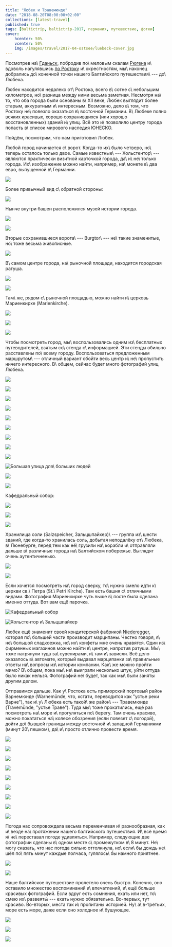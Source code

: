 ```yaml
---
title: "Любек и Травемюнде"
date: "2018-08-20T08:00:00+02:00"
collections: [latest-travel]
published: true
tags: [baltictrip, baltictrip-2017, германия, путешествие, фотки]
cover:
    hcenter: 50%
    vcenter: 50%
    img: /images/travel/2017-04-ostsee/luebeck-cover.jpg
---
```


Посмотрев на\ [Гданьск][gdansk], побродив по\ меловым скалам [Рюгена][ruegen] 
и\ вдоволь нагулявшись [по Ростоку][rostock] и\ окрестностям, мы\ наконец 
добрались до\ конечной точки нашего Балтийского путешествия\ --- до\ Любека.

<!--more-->

Любек находится недалеко от\ Ростока, всего в\ сотне с\ небольшим километров, 
но\ разница между ними весьма заметная. Несмотря на\ то, что оба города были 
основаны в\ XII веке, Любек выглядит более старым, аккуратным и\ интересным. 
Возможно, дело в\ том, что Ростоку не\ повезло оказаться в\ восточной Германии. 
В\ Любеке полно всяких красивых, хорошо сохранившихся (или хорошо 
восстановленных) зданий и\ улиц. Всё это и\ позволило центру города попасть 
в\ список мирового наследия ЮНЕСКО. 

Пойдём, посмотрим, что нам приготовил Любек.

Любой город начинается с\ ворот. Когда-то их\ было четверо, но\ теперь осталось 
только двое. Самые известные\ --- Хольстентор\ --- являются практически визитной 
карточкой города, да\ и\ не\ только города. Их\ изображение можно найти, 
например, на\ монете в\ два евро, выпущенной в\ Германии. 

![](/images/travel/2017-04-ostsee/luebeck-holstentor.jpg)

Более привычный вид с\ обратной стороны:

![](/images/travel/2017-04-ostsee/luebeck-cover.jpg)

Нынче внутри башен расположился музей истории города.

![](/images/travel/2017-04-ostsee/luebeck-history-museum-1.jpg)

![](/images/travel/2017-04-ostsee/luebeck-history-museum-2.jpg)

Вторые сохранившиеся ворота\ --- Burgtor\ --- не\ такие знаменитые, но\ тоже 
весьма живописные.

![](/images/travel/2017-04-ostsee/luebeck-burgtor.jpg)

В\ самом центре города, на\ рыночной площади, находится городская ратуша.

![](/images/travel/2017-04-ostsee/luebeck-rathaus-1.jpg)

![](/images/travel/2017-04-ostsee/luebeck-rathaus-2.jpg)

Там\ же, рядом с\ рыночной площадью, можно найти и\ церковь Мариенкирхе 
(Marienkirche).

![](/images/travel/2017-04-ostsee/luebeck-marienkirche.jpg)

![](/images/travel/2017-04-ostsee/luebeck-marienkirche-inside-1.jpg)

![](/images/travel/2017-04-ostsee/luebeck-marienkirche-inside-2.jpg)

Чтобы посмотреть город, мы\ воспользовались одним из\ бесплатных путеводителей, 
взятым со\ стенда с\ информацией. Эти стенды обильно расставлены по\ всему 
городу. Воспользоваться предложенным маршрутом\ --- отличный вариант обойти весь 
центр и\ не\ пропустить ничего интересного. В\ общем, сейчас будет много 
фотографий улиц Любека.

![](/images/travel/2017-04-ostsee/luebeck-street-1.jpg)

![](/images/travel/2017-04-ostsee/luebeck-street-2.jpg)

![](/images/travel/2017-04-ostsee/luebeck-street-3.jpg)

![](/images/travel/2017-04-ostsee/luebeck-street-4.jpg)

![](/images/travel/2017-04-ostsee/luebeck-street-5.jpg)

![](/images/travel/2017-04-ostsee/luebeck-street-6.jpg)

![](/images/travel/2017-04-ostsee/luebeck-street-7.jpg)

![](/images/travel/2017-04-ostsee/luebeck-street-8.jpg)

![](/images/travel/2017-04-ostsee/luebeck-street-9.jpg)

![Большая улица для\ больших людей](/images/travel/2017-04-ostsee/luebeck-street-10-small.jpg)

![](/images/travel/2017-04-ostsee/luebeck-street-11.jpg)

![](/images/travel/2017-04-ostsee/luebeck-street-12.jpg)

Кафедральный собор:

![](/images/travel/2017-04-ostsee/luebeck-cathedral-1.jpg)

![](/images/travel/2017-04-ostsee/luebeck-cathedral-2.jpg)

![](/images/travel/2017-04-ostsee/luebeck-cathedral-3.jpg)

Хранилища соли (Salzspeicher, Зальцшпайхер)\ --- группа из\ шести зданий, где 
когда-то хранилась соль, добытая неподалёку от\ Любека, в\ Люнебурге, перед тем 
как её\ грузили на\ корабли и\ отправляли дальше в\ различные города 
на\ Балтийском побережье. Выглядят очень аутентичненько.

![](/images/travel/2017-04-ostsee/luebeck-salzspeicher-1.jpg)

![](/images/travel/2017-04-ostsee/luebeck-salzspeicher-2.jpg)

Если хочется посмотреть на\ город сверху, то\ нужно смело идти к\ церкви 
св.\ Петра (St.\ Petri Kirche). Там есть башня с\ отличными видами. Фотография 
Мариенкирхе чуть выше в\ посте была сделана именно оттуда. Вот вам ещё парочка.

![Кафедральный собор](/images/travel/2017-04-ostsee/luebeck-top-catherdral.jpg)

![Хольстентор и\ Зальцшпайхер](/images/travel/2017-04-ostsee/luebeck-top-holstentor.jpg)

Любек ещё знаменит своей кондитерской фабрикой [Niederegger][], которая 
по\ большей части производит марципаны. Честно говоря, я\ не\ большой 
сладкоежка, но\ их\ конфеты мне очень нравятся. Один из\ фирменных магазинов 
можно найти в\ центре, напротив ратуши. Мы\ тоже нагрянули туда за\ сувенирами, 
и\ там и\ зависли. Всё дело оказалось в\ автомате, который выдавал марципанки 
за\ правильные ответы на\ вопросы из\ истории компании. Как\ же можно пройти 
мимо? В\ общем, пока мы\ не\ выиграли несколько штук, уйти оттуда было никак 
нельзя. Фотографий не\ будет, так как мы\ были заняты другим делом.

Отправимся дальше. Как у\ Ростока есть приморский портовый район Варнемюнде 
(Warnemünde, что, кстати, переводится как "устье реки Варне"), так и\ у\ Любека 
есть такой\ же район\ --- Травемюнде (Travemünde, "устье Траве"). Туда мы\ тоже 
прокатились, ещё раз посмотреть на\ море и\ прогуляться по\ берегу. Там очень 
красиво, можно покататься на\ колесе обозрения (если повезет с\ погодой), дойти 
до\ бывшей границы между восточной и\ западной Германиями (минут 20\ пешком), 
да\ и\ просто отлично провести время.

![](/images/travel/2017-04-ostsee/luebeck-travemuende-1.jpg)

![](/images/travel/2017-04-ostsee/luebeck-travemuende-2.jpg)

![](/images/travel/2017-04-ostsee/luebeck-travemuende-3.jpg)

![](/images/travel/2017-04-ostsee/luebeck-travemuende-4.jpg)

![](/images/travel/2017-04-ostsee/luebeck-travemuende-5.jpg)

![](/images/travel/2017-04-ostsee/luebeck-travemuende-6.jpg)

![](/images/travel/2017-04-ostsee/luebeck-travemuende-7.jpg)

![](/images/travel/2017-04-ostsee/luebeck-travemuende-8.jpg)

![](/images/travel/2017-04-ostsee/luebeck-travemuende-9.jpg)

Погода нас сопровождала весьма переменчивая и\ разнообразная, как и\ везде 
на\ протяжении нашего балтийского путешествия. И\ всё время я\ не\ переставал 
погоде удивляться. Например, следующие две фотографии сделаны в\ одном месте 
с\ промежутком в\ 8 минут. Не\ могу сказать, что нас погода сильно оттолкнула, 
но\ если\ бы дождь не\ шёл по\ пять минут каждые полчаса, гулялось\ бы намного 
приятнее.

![](/images/travel/2017-04-ostsee/luebeck-weather-1.jpg)

![](/images/travel/2017-04-ostsee/luebeck-weather-2.jpg)

Наше балтийское путешествие пролетело очень быстро. Конечно, оно оставило 
множество воспоминаний и\ впечатлений, и\ ещё больше красивых фотографий. Если 
вдруг есть сомнения, ехать или нет, то\ смею их\ развеять\ --- ехать нужно 
обязательно. Во-первых, тут красиво. Во-вторых, места так и\ пропитаны историей. 
Ну\ а\ в-третьих, море есть море, даже если оно холодное и\ бушующее.

![](/images/travel/2017-04-ostsee/luebeck-travemuende-sea-1.jpg)

![](/images/travel/2017-04-ostsee/luebeck-travemuende-sea-2.jpg)

![](/images/travel/2017-04-ostsee/luebeck-travemuende-sea-3.jpg)

[gdansk]: /post/gdansk/
[niederegger]: https://www.niederegger.de/
[rostock]: /post/rostock/
[ruegen]: /post/sassnitz-and-koenigsstuhl/
